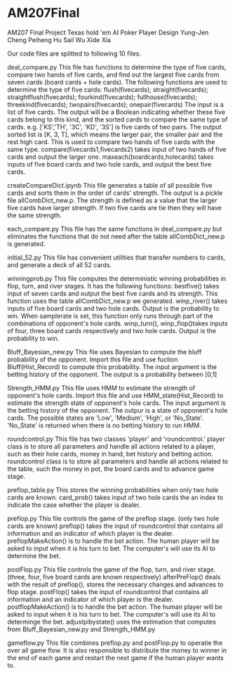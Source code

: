 # AM207Final
AM207 Final Project
Texas hold 'em AI Poker Player Design
Yung-Jen Cheng
Peiheng Hu
Sail Wu
Xide Xia


Our code files are splitted to following 10 files.

deal_compare.py
This file has functions to determine the type of five cards, compare two hands of five cards, and find out the largest five cards from seven cards (board cards + hole cards).
The following functions are used to determine the type of five cards:
flush(fivecards); straight(fivecards); straightflush(fivecards); fourkind(fivecards); fullhouse(fivecards); threekind(fivecards); twopairs(fivecards); onepair(fivecards)
The input is a list of five cards. The output will be a Boolean indicating whether these five cards belong to this kind, and the sorted cards to compare the same type of cards.
e.g. ['KS','TH', '3C', 'KD', '3S'] is five cards of two pairs. The output sorted list is [K, 3, T], which means the larger pair, the smaller pair and the rest high card.
This is used to compare two hands of five cards with the same type.
compare(fivecards1,fivecards2) takes input of two hands of five cards and output the larger one.
maxeach(boardcards,holecards) takes inputs of five board cards and two hole cards, and output the best five cards.

createCompareDict.ipynb
This file generates a table of all possible five cards and sorts them in the order of cards' strength. The output is a pickle file allCombDict_new.p.
The strength is defined as a value that the larger five cards have larger strength. If two five cards are tie then they will have the same strength.

each_compare.py
This file has the same functions in deal_compare.py but eliminates the functions that do not need after the table allCombDict_new.p is generated.

initial_52.py
This file has convenient utilities that transfer numbers to cards, and generate a deck of all 52 cards.

winningprob.py
This file computes the deterministic winning probabilities in flop, turn, and river stages.
It has the following functions:
bestfive() takes input of seven cards and output the best five cards and its strength. This function uses the table allCombDict_new.p we generated.
winp_river() takes inputs of five board cards and two hole cards. Output is the probability to win.
When samplerate is set, this function only runs through part of the combinations of opponent's hole cards.
winp_turn(), winp_flop()takes inputs of four, three board cards respectively and two hole cards. Output is the probability to win.

Bluff_Bayesian_new.py
This file uses Bayesian to compute the bluff probability of the opponent.
Import this file and use fuction Bluff(Hist_Record) to compute this probability.
The input argument is the betting history of the opponent. The output is a probability between [0,1]

Strength_HMM.py
This file uses HMM to estimate the strength of opponent's hole cards.
Import this file and use HMM_state(Hist_Record) to estimate the strength state of opponent's hole cards.
The input argument is the betting history of the opponent. The outpur is a state of opponent's hole cards.
The possible states are 'Low', 'Medium', 'High', or 'No_State'. 'No_State' is returned when there is no betting history to run HMM.

roundcontrol.py
This file has two classes 'player' and 'roundcontrol.'
player class is to store all parameters and handle all actions related to a player, such as their hole cards, money in hand, bet history and betting action.
roundcontrol class is to store all parameters and handle all actions related to the table, such the money in pot, the board cards and to advance game stage.

preflop_table.py
This stores the winning probabilities when only two hole cards are known.
card_prob() takes input of two hole cards the an index to indicate the case whether the player is dealer.

preflop.py
This file controls the game of the preflop stage. (only two hole cards are known)
preflop() takes the input of roundcontrol that contains all information and an indicator of which player is the dealer.
preflopMakeAction() is to handle the bet action. 
The human player will be asked to input when it is his turn to bet.
The computer's will use its AI to determine the bet.

postFlop.py
This file controls the game of the flop, turn, and river stage. (three, four, five board cards are known respectively)
afterPreFlop() deals with the result of preflop(), stores the necessary changes and advances to flop stage.
postFlop() takes the input of roundcontrol that contains all information and an indicator of which player is the dealer.
postflopMakeAction() is to handle the bet action. 
The human player will be asked to input when it is his turn to bet.
The computer's will use its AI to determinge the bet.
adjustpibystate() uses the estimation that computes from Bluff_Bayesian_new.py and Strength_HMM.py

gameflow.py
This file combines preflop.py and postFlop.py to operatie the over all game flow.
It is also responsible to distribute the money to winner in the end of each game and restart the next game if the human player wants to.
